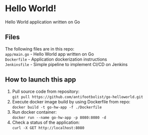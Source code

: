 # Hello World!
Hello World application written on Go

## Files   
The following files are in this repo:   
```app/main.go``` - Hello World app written on Go   
```Dockerfile``` - Application dockerization instructions   
```Jenkinsfile``` - Simple pipeline to implement CI/CD on Jenkins   

## How to launch this app   
1. Pull source code from repository:   
```git pull https://github.com/antifootbolist/go-helloworld.git```
2. Execute docker image build by using Dockerfile from repo:   
```docker build -t go-hw-app -f ./Dockerfile```
3. Run docker container:  
```docker run --name go-hw-app -p 8080:8080 -d```
4. Check a status of the application:  
```curl -X GET http://localhost:8080```
